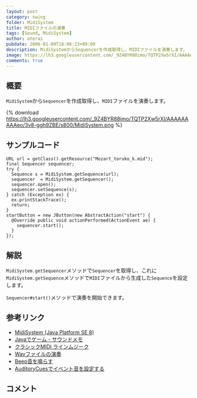```yaml
---
layout: post
category: swing
folder: MidiSystem
title: MIDIファイルの演奏
tags: [Sound, MidiSystem]
author: aterai
pubdate: 2006-01-09T18:08:23+09:00
description: MidiSystemからSequencerを作成取得し、MIDIファイルを演奏します。
image: https://lh3.googleusercontent.com/_9Z4BYR88imo/TQTP2Xw5rXI/AAAAAAAAAeo/3v8-ggh9ZBE/s800/MidiSystem.png
comments: true
---
```

## 概要
`MidiSystem`から`Sequencer`を作成取得し、`MIDI`ファイルを演奏します。

{% download https://lh3.googleusercontent.com/_9Z4BYR88imo/TQTP2Xw5rXI/AAAAAAAAAeo/3v8-ggh9ZBE/s800/MidiSystem.png %}

## サンプルコード
<pre class="prettyprint"><code>URL url = getClass().getResource("Mozart_toruko_k.mid");
final Sequencer sequencer;
try {
  Sequence s = MidiSystem.getSequence(url);
  sequencer  = MidiSystem.getSequencer();
  sequencer.open();
  sequencer.setSequence(s);
} catch (Exception ex) {
  ex.printStackTrace();
  return;
}
startButton = new JButton(new AbstractAction("start") {
  @Override public void actionPerformed(ActionEvent ae) {
    sequencer.start();
  }
});
</code></pre>

## 解説
`MidiSystem.getSequencer`メソッドで`Sequencer`を取得し、これに`MidiSystem.getSequence`メソッドで`MIDI`ファイルから生成した`Sequence`を設定します。

`Sequencer#start()`メソッドで演奏を開始できます。

## 参考リンク
- [MidiSystem (Java Platform SE 8)](https://docs.oracle.com/javase/jp/8/docs/api/javax/sound/midi/MidiSystem.html)
- [Javaでゲーム - サウンドメモ](http://muimi.com/j/game/sound/)
- [クラシックMIDI ラインムジーク](http://classic-midi.com/)
- [Wavファイルの演奏](https://ateraimemo.com/Swing/Sound.html)
- [Beep音を鳴らす](https://ateraimemo.com/Swing/Beep.html)
- [AuditoryCuesでイベント音を設定する](https://ateraimemo.com/Swing/AuditoryCues.html)

<!-- dummy comment line for breaking list -->

## コメント
